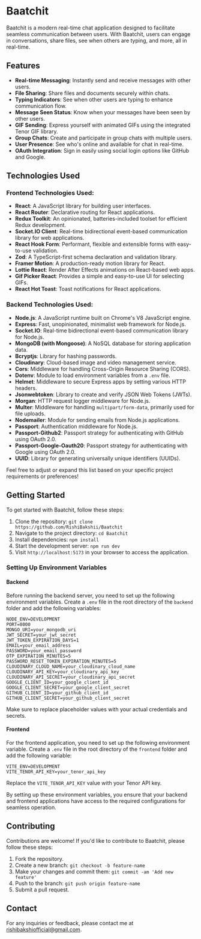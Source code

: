 # Baatchit

Baatchit is a modern real-time chat application designed to facilitate seamless communication between users. With Baatchit, users can engage in conversations, share files, see when others are typing, and more, all in real-time.

## Features

- **Real-time Messaging**: Instantly send and receive messages with other users.
- **File Sharing**: Share files and documents securely within chats.
- **Typing Indicators**: See when other users are typing to enhance communication flow.
- **Message Seen Status**: Know when your messages have been seen by other users.
- **GIF Sending**: Express yourself with animated GIFs using the integrated Tenor GIF library.
- **Group Chats**: Create and participate in group chats with multiple users.
- **User Presence**: See who's online and available for chat in real-time.
- **OAuth Integration**: Sign in easily using social login options like GitHub and Google.

## Technologies Used

### Frontend Technologies Used:
- **React**: A JavaScript library for building user interfaces.
- **React Router**: Declarative routing for React applications.
- **Redux Toolkit**: An opinionated, batteries-included toolset for efficient Redux development.
- **Socket.IO Client**: Real-time bidirectional event-based communication library for web applications.
- **React Hook Form**: Performant, flexible and extensible forms with easy-to-use validation.
- **Zod**: A TypeScript-first schema declaration and validation library.
- **Framer Motion**: A production-ready motion library for React.
- **Lottie React**: Render After Effects animations on React-based web apps.
- **Gif Picker React**: Provides a simple and easy-to-use UI for selecting GIFs.
- **React Hot Toast**: Toast notifications for React applications.

### Backend Technologies Used:
- **Node.js**: A JavaScript runtime built on Chrome's V8 JavaScript engine.
- **Express**: Fast, unopinionated, minimalist web framework for Node.js.
- **Socket.IO**: Real-time bidirectional event-based communication library for Node.js.
- **MongoDB (with Mongoose)**: A NoSQL database for storing application data.
- **Bcryptjs**: Library for hashing passwords.
- **Cloudinary**: Cloud-based image and video management service.
- **Cors**: Middleware for handling Cross-Origin Resource Sharing (CORS).
- **Dotenv**: Module to load environment variables from a `.env` file.
- **Helmet**: Middleware to secure Express apps by setting various HTTP headers.
- **Jsonwebtoken**: Library to create and verify JSON Web Tokens (JWTs).
- **Morgan**: HTTP request logger middleware for Node.js.
- **Multer**: Middleware for handling `multipart/form-data`, primarily used for file uploads.
- **Nodemailer**: Module for sending emails from Node.js applications.
- **Passport**: Authentication middleware for Node.js.
- **Passport-Github2**: Passport strategy for authenticating with GitHub using OAuth 2.0.
- **Passport-Google-Oauth20**: Passport strategy for authenticating with Google using OAuth 2.0.
- **UUID**: Library for generating universally unique identifiers (UUIDs).

Feel free to adjust or expand this list based on your specific project requirements or preferences!

## Getting Started

To get started with Baatchit, follow these steps:

1. Clone the repository: `git clone https://github.com/RishiBakshii/Baatchit`
2. Navigate to the project directory: `cd Baatchit`
3. Install dependencies: `npm install`
4. Start the development server: `npm run dev`
5. Visit `http://localhost:5173` in your browser to access the application.

### Setting Up Environment Variables

#### Backend

Before running the backend server, you need to set up the following environment variables. Create a `.env` file in the root directory of the `backend` folder and add the following variables:

```plaintext
NODE_ENV=DEVELOPMENT
PORT=8000
MONGO_URI=your_mongodb_uri
JWT_SECRET=your_jwt_secret
JWT_TOKEN_EXPIRATION_DAYS=1
EMAIL=your_email_address
PASSWORD=your_email_password
OTP_EXPIRATION_MINUTES=5
PASSWORD_RESET_TOKEN_EXPIRATION_MINUTES=5
CLOUDINARY_CLOUD_NAME=your_cloudinary_cloud_name
CLOUDINARY_API_KEY=your_cloudinary_api_key
CLOUDINARY_API_SECRET=your_cloudinary_api_secret
GOOGLE_CLIENT_ID=your_google_client_id
GOOGLE_CLIENT_SECRET=your_google_client_secret
GITHUB_CLIENT_ID=your_github_client_id
GITHUB_CLIENT_SECRET=your_github_client_secret
```

Make sure to replace placeholder values with your actual credentials and secrets.

#### Frontend

For the frontend application, you need to set up the following environment variable. Create a `.env` file in the root directory of the `frontend` folder and add the following variable:

```plaintext
VITE_ENV=DEVELOPMENT
VITE_TENOR_API_KEY=your_tenor_api_key
```

Replace the `VITE_TENOR_API_KEY` value with your Tenor API key.

By setting up these environment variables, you ensure that your backend and frontend applications have access to the required configurations for seamless operation.

## Contributing

Contributions are welcome! If you'd like to contribute to Baatchit, please follow these steps:

1. Fork the repository.
2. Create a new branch: `git checkout -b feature-name`
3. Make your changes and commit them: `git commit -am 'Add new feature'`
4. Push to the branch: `git push origin feature-name`
5. Submit a pull request.

## Contact

For any inquiries or feedback, please contact me at [rishibakshiofficial@gmail.com](mailto:rishibakshiofficial@gmail.com).